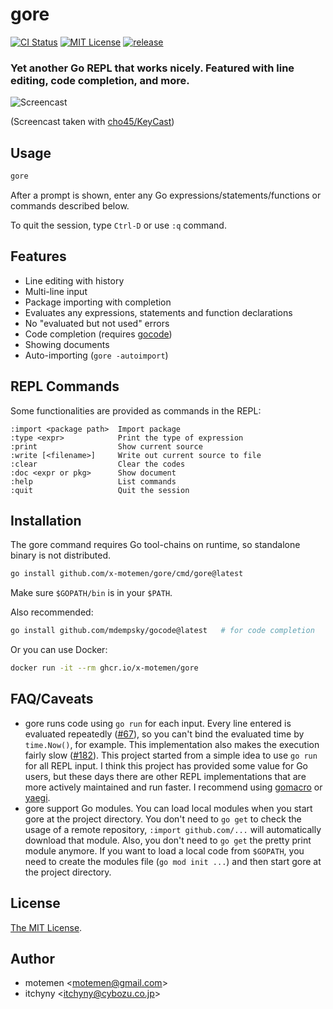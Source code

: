 # gore
[![CI Status](https://github.com/x-motemen/gore/actions/workflows/ci.yaml/badge.svg?branch=main)](https://github.com/x-motemen/gore/actions?query=branch:main)
[![MIT License](https://img.shields.io/badge/license-MIT-blue.svg)](https://github.com/x-motemen/gore/blob/main/LICENSE)
[![release](https://img.shields.io/github/release/x-motemen/gore/all.svg)](https://github.com/x-motemen/gore/releases)

### Yet another Go REPL that works nicely. Featured with line editing, code completion, and more.

![Screencast](doc/screencast.gif)

(Screencast taken with [cho45/KeyCast](https://github.com/cho45/KeyCast))

## Usage

```sh
gore
```
After a prompt is shown, enter any Go expressions/statements/functions or commands described below.

To quit the session, type `Ctrl-D` or use `:q` command.

## Features

- Line editing with history
- Multi-line input
- Package importing with completion
- Evaluates any expressions, statements and function declarations
- No "evaluated but not used" errors
- Code completion (requires [gocode](https://github.com/mdempsky/gocode))
- Showing documents
- Auto-importing (`gore -autoimport`)

## REPL Commands

Some functionalities are provided as commands in the REPL:

```
:import <package path>  Import package
:type <expr>            Print the type of expression
:print                  Show current source
:write [<filename>]     Write out current source to file
:clear                  Clear the codes
:doc <expr or pkg>      Show document
:help                   List commands
:quit                   Quit the session
```

## Installation
The gore command requires Go tool-chains on runtime, so standalone binary is not distributed.

```sh
go install github.com/x-motemen/gore/cmd/gore@latest
```

Make sure `$GOPATH/bin` is in your `$PATH`.

Also recommended:

```sh
go install github.com/mdempsky/gocode@latest   # for code completion
```

Or you can use Docker:

```sh
docker run -it --rm ghcr.io/x-motemen/gore
```

## FAQ/Caveats

- gore runs code using `go run` for each input. Every line entered is evaluated
  repeatedly ([#67](https://github.com/x-motemen/gore/issues/67)),
  so you can't bind the evaluated time by `time.Now()`, for example.
  This implementation also makes the execution fairly slow
  ([#182](https://github.com/x-motemen/gore/issues/182)).
  This project started from a simple idea to use `go run` for all REPL input.
  I think this project has provided some value for Go users, but these days
  there are other REPL implementations that are more actively maintained
  and run faster. I recommend using [gomacro](https://github.com/cosmos72/gomacro)
  or [yaegi](https://github.com/containous/yaegi).
- gore support Go modules. You can load local modules when you start gore at
  the project directory. You don't need to `go get` to check the usage of a
  remote repository, `:import github.com/...` will automatically download that
  module. Also, you don't need to `go get` the pretty print module anymore. If
  you want to load a local code from `$GOPATH`, you need to create the modules
  file (`go mod init ...`) and then start gore at the project directory.

## License

[The MIT License](./LICENSE).

## Author

- motemen &lt;<motemen@gmail.com>&gt;
- itchyny &lt;<itchyny@cybozu.co.jp>&gt;
